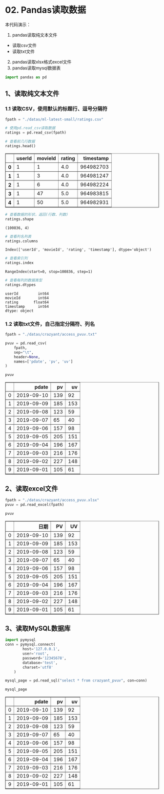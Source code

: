 # 02. Pandas读取数据

本代码演示：
1. pandas读取纯文本文件
  * 读取csv文件
  * 读取txt文件
2. pandas读取xlsx格式excel文件
3. pandas读取mysql数据表


```python
import pandas as pd
```

## 1、读取纯文本文件

### 1.1 读取CSV，使用默认的标题行、逗号分隔符


```python
fpath = "./datas/ml-latest-small/ratings.csv"
```


```python
# 使用pd.read_csv读取数据
ratings = pd.read_csv(fpath)
```


```python
# 查看前几行数据
ratings.head()
```



<table border="1" class="dataframe">
  <thead>
    <tr style="text-align: right;">
      <th></th>
      <th>userId</th>
      <th>movieId</th>
      <th>rating</th>
      <th>timestamp</th>
    </tr>
  </thead>
  <tbody>
    <tr>
      <th>0</th>
      <td>1</td>
      <td>1</td>
      <td>4.0</td>
      <td>964982703</td>
    </tr>
    <tr>
      <th>1</th>
      <td>1</td>
      <td>3</td>
      <td>4.0</td>
      <td>964981247</td>
    </tr>
    <tr>
      <th>2</th>
      <td>1</td>
      <td>6</td>
      <td>4.0</td>
      <td>964982224</td>
    </tr>
    <tr>
      <th>3</th>
      <td>1</td>
      <td>47</td>
      <td>5.0</td>
      <td>964983815</td>
    </tr>
    <tr>
      <th>4</th>
      <td>1</td>
      <td>50</td>
      <td>5.0</td>
      <td>964982931</td>
    </tr>
  </tbody>
</table>





```python
# 查看数据的形状，返回(行数、列数)
ratings.shape
```




    (100836, 4)




```python
# 查看列名列表
ratings.columns
```




    Index(['userId', 'movieId', 'rating', 'timestamp'], dtype='object')




```python
# 查看索引列
ratings.index
```




    RangeIndex(start=0, stop=100836, step=1)




```python
# 查看每列的数据类型
ratings.dtypes
```




    userId         int64
    movieId        int64
    rating       float64
    timestamp      int64
    dtype: object



### 1.2 读取txt文件，自己指定分隔符、列名


```python
fpath = "./datas/crazyant/access_pvuv.txt"
```


```python
pvuv = pd.read_csv(
    fpath,
    sep="\t",
    header=None,
    names=['pdate', 'pv', 'uv']
)
```


```python
pvuv
```




<div>
<style scoped>
    .dataframe tbody tr th:only-of-type {
        vertical-align: middle;
    }

```html
.dataframe tbody tr th {
    vertical-align: top;
}

.dataframe thead th {
    text-align: right;
}
```
</style>

<table border="1" class="dataframe">
  <thead>
    <tr style="text-align: right;">
      <th></th>
      <th>pdate</th>
      <th>pv</th>
      <th>uv</th>
    </tr>
  </thead>
  <tbody>
    <tr>
      <td>0</td>
      <td>2019-09-10</td>
      <td>139</td>
      <td>92</td>
    </tr>
    <tr>
      <td>1</td>
      <td>2019-09-09</td>
      <td>185</td>
      <td>153</td>
    </tr>
    <tr>
      <td>2</td>
      <td>2019-09-08</td>
      <td>123</td>
      <td>59</td>
    </tr>
    <tr>
      <td>3</td>
      <td>2019-09-07</td>
      <td>65</td>
      <td>40</td>
    </tr>
    <tr>
      <td>4</td>
      <td>2019-09-06</td>
      <td>157</td>
      <td>98</td>
    </tr>
    <tr>
      <td>5</td>
      <td>2019-09-05</td>
      <td>205</td>
      <td>151</td>
    </tr>
    <tr>
      <td>6</td>
      <td>2019-09-04</td>
      <td>196</td>
      <td>167</td>
    </tr>
    <tr>
      <td>7</td>
      <td>2019-09-03</td>
      <td>216</td>
      <td>176</td>
    </tr>
    <tr>
      <td>8</td>
      <td>2019-09-02</td>
      <td>227</td>
      <td>148</td>
    </tr>
    <tr>
      <td>9</td>
      <td>2019-09-01</td>
      <td>105</td>
      <td>61</td>
    </tr>
  </tbody>
</table>
</div>



## 2、读取excel文件


```python
fpath = "./datas/crazyant/access_pvuv.xlsx"
pvuv = pd.read_excel(fpath)
```


```python
pvuv
```




<div>
<style scoped>
    .dataframe tbody tr th:only-of-type {
        vertical-align: middle;
    }

    .dataframe tbody tr th {
        vertical-align: top;
    }
    
    .dataframe thead th {
        text-align: right;
    }
</style>
<table border="1" class="dataframe">
  <thead>
    <tr style="text-align: right;">
      <th></th>
      <th>日期</th>
      <th>PV</th>
      <th>UV</th>
    </tr>
  </thead>
  <tbody>
    <tr>
      <td>0</td>
      <td>2019-09-10</td>
      <td>139</td>
      <td>92</td>
    </tr>
    <tr>
      <td>1</td>
      <td>2019-09-09</td>
      <td>185</td>
      <td>153</td>
    </tr>
    <tr>
      <td>2</td>
      <td>2019-09-08</td>
      <td>123</td>
      <td>59</td>
    </tr>
    <tr>
      <td>3</td>
      <td>2019-09-07</td>
      <td>65</td>
      <td>40</td>
    </tr>
    <tr>
      <td>4</td>
      <td>2019-09-06</td>
      <td>157</td>
      <td>98</td>
    </tr>
    <tr>
      <td>5</td>
      <td>2019-09-05</td>
      <td>205</td>
      <td>151</td>
    </tr>
    <tr>
      <td>6</td>
      <td>2019-09-04</td>
      <td>196</td>
      <td>167</td>
    </tr>
    <tr>
      <td>7</td>
      <td>2019-09-03</td>
      <td>216</td>
      <td>176</td>
    </tr>
    <tr>
      <td>8</td>
      <td>2019-09-02</td>
      <td>227</td>
      <td>148</td>
    </tr>
    <tr>
      <td>9</td>
      <td>2019-09-01</td>
      <td>105</td>
      <td>61</td>
    </tr>
  </tbody>
</table>
</div>



## 3、读取MySQL数据库


```python
import pymysql
conn = pymysql.connect(
        host='127.0.0.1',
        user='root',
        password='12345678',
        database='test',
        charset='utf8'
    )
```


```python
mysql_page = pd.read_sql("select * from crazyant_pvuv", con=conn)
```


```python
mysql_page
```




<div>
<style scoped>
    .dataframe tbody tr th:only-of-type {
        vertical-align: middle;
    }

    .dataframe tbody tr th {
        vertical-align: top;
    }
    
    .dataframe thead th {
        text-align: right;
    }
</style>
<table border="1" class="dataframe">
  <thead>
    <tr style="text-align: right;">
      <th></th>
      <th>pdate</th>
      <th>pv</th>
      <th>uv</th>
    </tr>
  </thead>
  <tbody>
    <tr>
      <td>0</td>
      <td>2019-09-10</td>
      <td>139</td>
      <td>92</td>
    </tr>
    <tr>
      <td>1</td>
      <td>2019-09-09</td>
      <td>185</td>
      <td>153</td>
    </tr>
    <tr>
      <td>2</td>
      <td>2019-09-08</td>
      <td>123</td>
      <td>59</td>
    </tr>
    <tr>
      <td>3</td>
      <td>2019-09-07</td>
      <td>65</td>
      <td>40</td>
    </tr>
    <tr>
      <td>4</td>
      <td>2019-09-06</td>
      <td>157</td>
      <td>98</td>
    </tr>
    <tr>
      <td>5</td>
      <td>2019-09-05</td>
      <td>205</td>
      <td>151</td>
    </tr>
    <tr>
      <td>6</td>
      <td>2019-09-04</td>
      <td>196</td>
      <td>167</td>
    </tr>
    <tr>
      <td>7</td>
      <td>2019-09-03</td>
      <td>216</td>
      <td>176</td>
    </tr>
    <tr>
      <td>8</td>
      <td>2019-09-02</td>
      <td>227</td>
      <td>148</td>
    </tr>
    <tr>
      <td>9</td>
      <td>2019-09-01</td>
      <td>105</td>
      <td>61</td>
    </tr>
  </tbody>
</table>
</div>




```python

```
